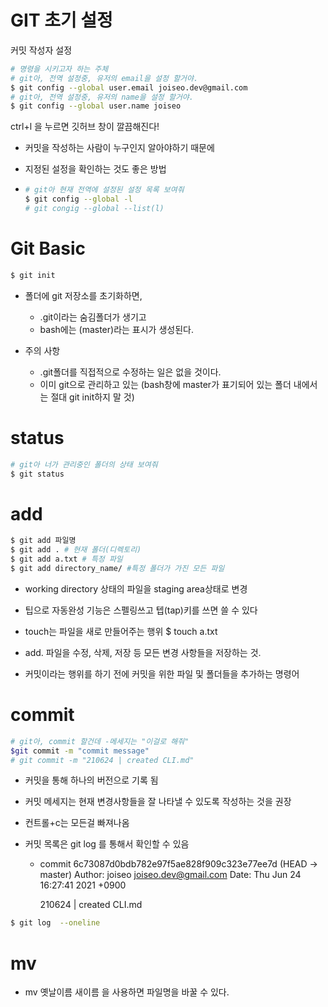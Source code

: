 # GIT 초기 설정

커밋 작성자 설정

```bash
# 명령을 시키고자 하는 주체
# git아, 전역 설정중, 유저의 email을 설정 할거야.
$ git config --global user.email joiseo.dev@gmail.com
# git아, 전역 설정중, 유저의 name을 설정 할거야.
$ git config --global user.name joiseo
```

ctrl+l 을 누르면 깃허브 창이 깔끔해진다!

- 커밋을 작성하는 사람이 누구인지 알아야하기 때문에

- 지정된 설정을 확인하는 것도 좋은 방법

- ```bash
  # git아 현재 전역에 설정된 설정 목록 보여줘
  $ git config --global -l
  # git congig --global --list(l)
  ```

# Git Basic

```bash
$ git init
```

- 폴더에 git 저장소를 초기화하면,

  - .git이라는 숨김폴더가 생기고
  - bash에는 (master)라는 표시가 생성된다.

  

  

- 주의 사항
  - .git폴더를 직접적으로 수정하는 일은 없을 것이다.
  - 이미 git으로 관리하고 있는 (bash창에 master가 표기되어 있는 폴더 내에서는 절대 git init하지 말 것)



# status

```bash
# git아 너가 관리중인 폴더의 상태 보여줘
$ git status
```

# add

```bash
$ git add 파일명
$ git add . # 현재 폴더(디렉토리)
$ git add a.txt # 특정 파일
$ git add directory_name/ #특정 폴더가 가진 모든 파일
```

- working directory 상태의 파일을 staging area상태로 변경

- 팁으로 자동완성 기능은 스펠링쓰고 텝(tap)키를 쓰면 쓸 수 있다

- touch는 파일을 새로 만들어주는 행위 $ touch a.txt

- add. 파일을 수정, 삭제, 저장 등 모든 변경 사항들을 저장하는 것.

- 커밋이라는 행위를 하기 전에 커밋을 위한 파일 및 폴더들을 추가하는 명령어

  

  

# commit

```bash
# git아, commit 할건데 -메세지는 "이걸로 해줘"
$git commit -m "commit message"
# git commit -m "210624 | created CLI.md"
```

- 커밋을 통해 하나의 버전으로 기록 됨

- 커밋 메세지는 현재 변경사항들을 잘 나타낼 수 있도록 작성하는 것을 권장

- 컨트롤+c는 모든걸 빠져나옴

- 커밋 목록은 git log 를 통해서 확인할 수 있음

  - commit 6c73087d0bdb782e97f5ae828f909c323e77ee7d (HEAD -> master)
    Author: joiseo <joiseo.dev@gmail.com>
    Date:   Thu Jun 24 16:27:41 2021 +0900

      210624 | created CLI.md

```bash
$ git log  --oneline
```

# mv

- mv 옛날이름 새이름 을 사용하면 파일명을 바꿀 수 있다.
